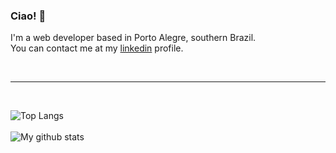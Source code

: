 ### Ciao! 👋
I'm a web developer based in Porto Alegre, southern Brazil.<br>
You can contact me at my [linkedin](https://linkedin.com/in/luiz-brancher) profile.

<br><hr><br>

  ![Top Langs](https://github-readme-stats.vercel.app/api/top-langs/?username=criptoluiz&layout=compact)
  <br><br>
  ![My github stats](https://github-readme-stats.vercel.app/api?username=criptoluiz&show_icons=true&theme=onedark&count_private=true&hide=issues&include_all_commits=true&hide_rank=true)

<!--
**criptoluiz/criptoluiz** is a ✨ _special_ ✨ repository because its `README.md` (this file) appears on your GitHub profile.

Here are some ideas to get you started:

- 🔭 I’m currently working on ...
- 🌱 I’m currently learning ...
- 👯 I’m looking to collaborate on ...
- 🤔 I’m looking for help with ...
- 💬 Ask me about ...
- 📫 How to reach me: ...
- 😄 Pronouns: ...
- ⚡ Fun fact: ...
-->
